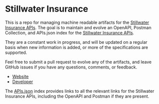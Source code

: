 # Stillwater InsuranceThis is a repo for managing machine readable artifacts for the [Stillwater Insurance APIs](https://api.stillwaterinsurance.com). The goal is to maintain and evolve an OpenAPI, Postman Collection, and APIs.json index for the [Stillwater Insurance APIs](https://api.stillwaterinsurance.com).They are a constant work in progress, and will be updated on a regular basis when new information is added, or more of the specifications are supported.Feel free to submit a pull request to evolve any of the artifacts, and leave GitHub issues if you have any questions, comments, or feedback.- [Website](https://api.stillwaterinsurance.com)- [Developer](https://api.stillwaterinsurance.com)The [APIs.json](https://github.com/api-evangelist/stillwater-insurance/blob/master/apis.json) index provides links to all the relevant links for the Stillwater Insurance APIs, including the OpenAPI and Postman if they are present.